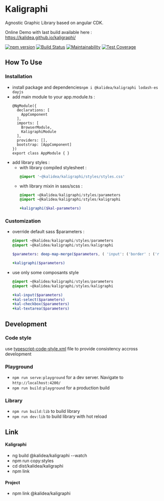 # Kaligraphi

Agnostic Graphic Library based on angular CDK.

Online Demo with last build available here : https://kalidea.github.io/kaligraphi/

[![npm version](https://badge.fury.io/js/%40kalidea%2Fkaligraphi.svg)](https://badge.fury.io/js/%40kalidea%2Fkaligraphi)
[![Build Status](https://travis-ci.org/kalidea/kaligraphi.svg?branch=master)](https://travis-ci.org/kalidea/kaligraphi)
[![Maintainability](https://api.codeclimate.com/v1/badges/2fcfe36810c6e928c806/maintainability)](https://codeclimate.com/github/kalidea/kaligraphi/maintainability)
[![Test Coverage](https://api.codeclimate.com/v1/badges/2fcfe36810c6e928c806/test_coverage)](https://codeclimate.com/github/kalidea/kaligraphi/test_coverage)

## How To Use

### Installation

* install package and dependencies`npm i @kalidea/kaligraphi lodash-es dayjs`
* add main module to your app.module.ts : 
  ```
  @NgModule({
    declarations: [
      AppComponent
    ],
    imports: [
      BrowserModule,
      KaligraphiModule
    ],
    providers: [],
    bootstrap: [AppComponent]
  })
  export class AppModule { }
  ```
* add library styles :
  * with library compiled stylesheet : 
    ```css
    @import '~@kalidea/kaligraphi/styles/styles.css'
    ```
  * with library mixin in sass/scss :
    ```sass  
    @import ~@kalidea/kaligraphi/styles/parameters
    @import ~@kalidea/kaligraphi/styles/kaligraphi
    
    +kaligraphi($kal-parameters)
    ```

### Customization

* override default sass $parameters :
  ```sass  
  @import ~@kalidea/kaligraphi/styles/parameters
  @import ~@kalidea/kaligraphi/styles/kaligraphi
  
  $parameters: deep-map-merge($parameters, ( 'input': ('border' : ('radius': '5px' ))))
  
  +kaligraphi($parameters)
  ```
* use only some composants style
  ```sass  
  @import ~@kalidea/kaligraphi/styles/parameters
  @import ~@kalidea/kaligraphi/styles/kaligraphi
  
  +kal-input($parameters)
  +kal-select($parameters)
  +kal-checkbox($parameters)
  +kal-textarea($parameters)
  ```

## Development

### Code style
use [typescript-code-style.xml](./blob/master/typescript-code-style.xml) file to provide consistency accross development

### Playground

* `npm run serve:playground` for a dev server. Navigate to `http://localhost:4200/`
* `npm run build:playground` for a production build

### Library

* `npm run build:lib` to build library
* `npm run dev:lib` to build library with hot reload

## Link

#### Kaligraphi

* ng build @kalidea/kaligraphi --watch
* npm run copy:styles
* cd dist/kalidea/kaligraphi
* npm link

#### Project

* npm link @kalidea/kaligraphi
